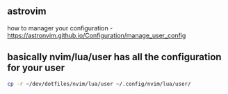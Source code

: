 ## astrovim

how to manager your configuration - https://astronvim.github.io/Configuration/manage_user_config

## basically nvim/lua/user has all the configuration for your user

```bash
cp -r ~/dev/dotfiles/nvim/lua/user ~/.config/nvim/lua/user/
```
